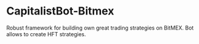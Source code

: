 # CapitalistBot-Bitmex
Robust framework for building own great trading strategies on BitMEX.
Bot allows to create HFT strategies.
